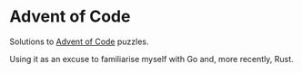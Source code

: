 # Advent of Code

Solutions to [Advent of Code](https://adventofcode.com/) puzzles.

Using it as an excuse to familiarise myself with Go and, more recently, Rust.
